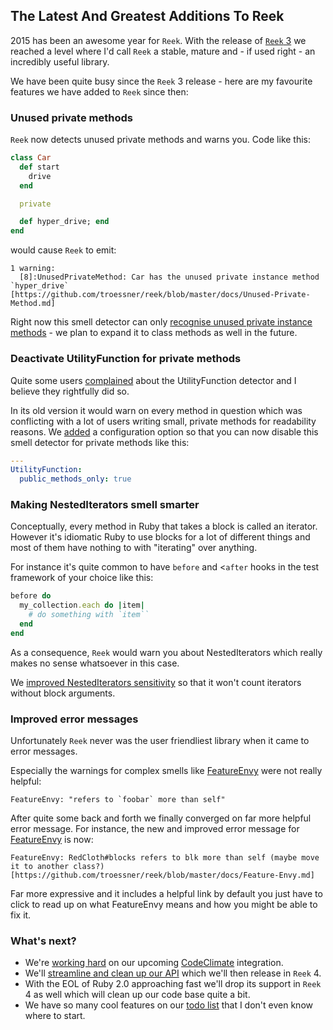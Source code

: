 ## The Latest And Greatest Additions To Reek

2015 has been an awesome year for `Reek`. With the release of [`Reek` 3](https://svbtle.com/reek-3-has-been-released/) we reached a level where I'd call `Reek` a stable, mature and - if used right - an incredibly useful library.

We have been quite busy since the `Reek` 3 release - here are my favourite features we have added to `Reek` since then:

### Unused private methods

`Reek` now detects unused private methods and warns you.
Code like this:

```ruby
class Car
  def start
    drive
  end

  private

  def hyper_drive; end
end
```

would cause `Reek` to emit:

```
1 warning:
  [8]:UnusedPrivateMethod: Car has the unused private instance method `hyper_drive` [https://github.com/troessner/reek/blob/master/docs/Unused-Private-Method.md]
```

Right now this smell detector can only [recognise unused private instance methods](https://github.com/troessner/reek/pull/794) - we plan to expand it to class methods as well in the future.

### Deactivate UtilityFunction for private methods

Quite some users [complained](https://github.com/troessner/reek/issues/681) about the UtilityFunction detector and I believe they rightfully did so.

In its old version it would warn on every method in question which was conflicting with a lot of users writing small, private methods for readability reasons. We [added](https://github.com/troessner/reek/pull/698) a configuration option so that you can now disable this smell detector for private methods like this:

```Yaml
---
UtilityFunction:
  public_methods_only: true
```

### Making NestedIterators smell smarter

Conceptually, every method in Ruby that takes a block is called an iterator.
However it's idiomatic Ruby to use blocks for a lot of different things and most of them have nothing to with "iterating" over anything.

For instance it's quite common to have `before` and <`after` hooks in the test framework of your choice like this:

```ruby
before do
  my_collection.each do |item|
    # do something with `item``
  end
end
```

As a consequence, `Reek` would warn you about NestedIterators which really makes no sense whatsoever in this case.

We [improved NestedIterators sensitivity](https://github.com/troessner/reek/pull/729) so that it won't count iterators without block arguments.

### Improved error messages

Unfortunately `Reek` never was the user friendliest library when it came to error messages.

Especially the warnings for complex smells like [FeatureEnvy](https://github.com/troessner/reek/blob/master/docs/Feature-Envy.md) were not really helpful:

```
FeatureEnvy: "refers to `foobar` more than self"
```

After quite some back and forth we finally converged on far more helpful error message. For instance, the new and improved error message for [FeatureEnvy](https://github.com/troessner/reek/blob/master/docs/Feature-Envy.md) is now:

```
FeatureEnvy: RedCloth#blocks refers to blk more than self (maybe move it to another class?)
[https://github.com/troessner/reek/blob/master/docs/Feature-Envy.md]
```

Far more expressive and it includes a helpful link by default you just have to click to read up on what FeatureEnvy means and how you might be able to fix it.

### What's next?

- We're [working hard](https://github.com/troessner/reek/issues/790) on our upcoming [CodeClimate](https://codeclimate.com) integration.
- We'll [streamline and clean up our API](https://github.com/troessner/reek/issues/650) which we'll then release in `Reek` 4.
- With the EOL of Ruby 2.0 approaching fast we'll drop its support in `Reek` 4 as well which will clean up our code base quite a bit.
- We have so many cool features on our [todo list](https://github.com/troessner/reek/issues?q=is%3Aopen+is%3Aissue+label%3Afeature) that I don't even know where to start.
